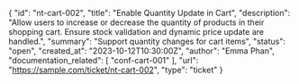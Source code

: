 {
  "id": "nt-cart-002",
  "title": "Enable Quantity Update in Cart",
  "description": "Allow users to increase or decrease the quantity of products in their shopping cart. Ensure stock validation and dynamic price update are handled.",
  "summary": "Support quantity changes for cart items",
  "status": "open",
  "created_at": "2023-10-12T10:30:00Z",
  "author": "Emma Phan",
  "documentation_related": [
    "conf-cart-001"
  ],
  "url": "https://sample.com/ticket/nt-cart-002",
  "type": "ticket"
}
